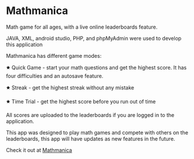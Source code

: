 # Mathmanica

Math game for all ages, with a live online leaderboards feature.

JAVA, XML, android studio, PHP, and phpMyAdmin were used to develop this application

Mathmanica has different game modes:

🟊 Quick Game - start your math questions and get the highest score. It has four difficulties and an autosave feature.

🟊 Streak - get the highest streak without any mistake

🟊 Time Trial - get the highest score before you run out of time

All scores are uploaded to the leaderboards if you are logged in to the application.

This app was designed to play math games and compete with others on the leaderboards, this app will have updates as
new features in the future.

Check it out at [Mathmanica](https://sirajsaleem.com/apps/mathmanica/mathmanica.html)
